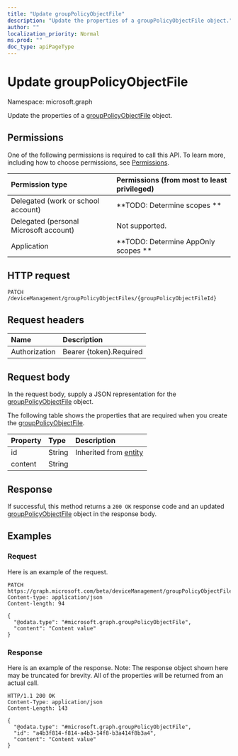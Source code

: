 ```yaml
---
title: "Update groupPolicyObjectFile"
description: "Update the properties of a groupPolicyObjectFile object."
author: ""
localization_priority: Normal
ms.prod: ""
doc_type: apiPageType
---
```


# Update groupPolicyObjectFile

Namespace: microsoft.graph

Update the properties of a [groupPolicyObjectFile](../resources/grouppolicyobjectfile.md) object.

## Permissions
One of the following permissions is required to call this API. To learn more, including how to choose permissions, see [Permissions](/concepts/permissions-reference.md).

|Permission type|Permissions (from most to least privileged)|
|:---|:---|
|Delegated (work or school account)|**TODO: Determine scopes **|
|Delegated (personal Microsoft account)|Not supported.|
|Application|**TODO: Determine AppOnly scopes **|

## HTTP request
<!-- {
  "blockType": "ignored"
}
-->
``` http
PATCH /deviceManagement/groupPolicyObjectFiles/{groupPolicyObjectFileId}
```

## Request headers
|Name|Description|
|:---|:---|
|Authorization|Bearer {token}.Required|

## Request body
In the request body, supply a JSON representation for the [groupPolicyObjectFile](../resources/grouppolicyobjectfile.md) object.

The following table shows the properties that are required when you create the [groupPolicyObjectFile](../resources/grouppolicyobjectfile.md).

|Property|Type|Description|
|:---|:---|:---|
|id|String| Inherited from [entity](../resources/entity.md)|
|content|String||



## Response
If successful, this method returns a `200 OK` response code and an updated [groupPolicyObjectFile](../resources/grouppolicyobjectfile.md) object in the response body.

## Examples

### Request
Here is an example of the request.
<!-- {
  "blockType": "request",
  "name": "update_grouppolicyobjectfile"
}
-->
``` http
PATCH https://graph.microsoft.com/beta/deviceManagement/groupPolicyObjectFiles/{groupPolicyObjectFileId}
Content-type: application/json
Content-length: 94

{
  "@odata.type": "#microsoft.graph.groupPolicyObjectFile",
  "content": "Content value"
}
```

### Response
Here is an example of the response. Note: The response object shown here may be truncated for brevity. All of the properties will be returned from an actual call.
<!-- {
  "blockType": "response",
  "truncated": true
}
-->
``` http
HTTP/1.1 200 OK
Content-Type: application/json
Content-Length: 143

{
  "@odata.type": "#microsoft.graph.groupPolicyObjectFile",
  "id": "a4b3f814-f814-a4b3-14f8-b3a414f8b3a4",
  "content": "Content value"
}
```

